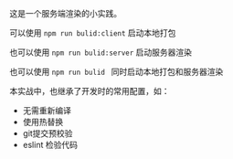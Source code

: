 
这是一个服务端渲染的小实践。

可以使用 `npm run bulid:client` 启动本地打包

也可以使用 `npm run bulid:server` 启动服务器渲染

也可以使用 `npm run bulid ` 同时启动本地打包和服务器渲染

本实战中，也继承了开发时的常用配置，如：

- 无需重新编译
- 使用热替换
- git提交预校验
- eslint 检验代码



